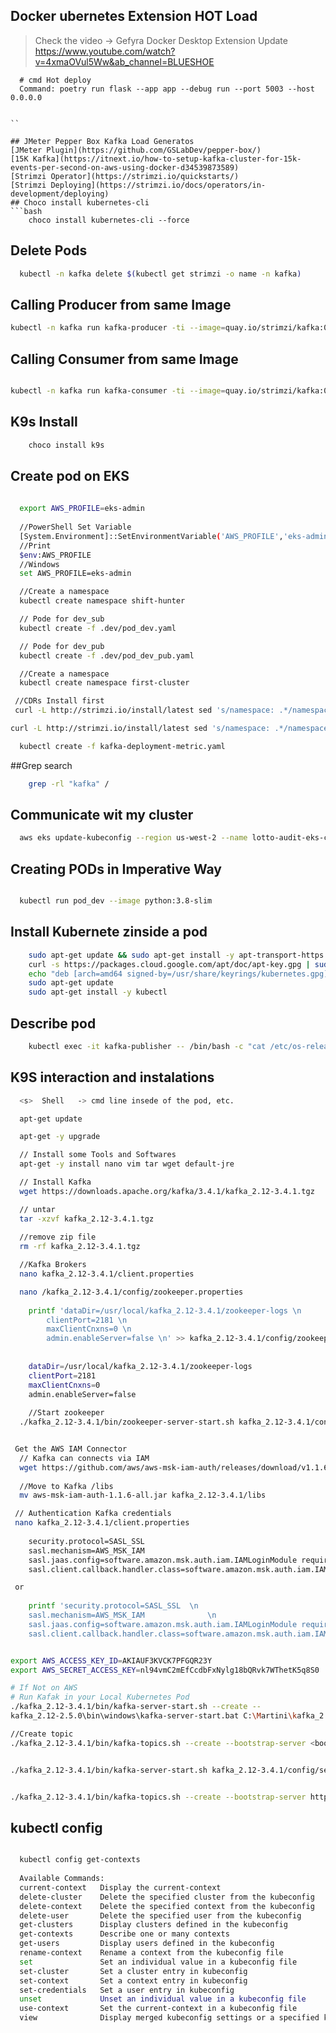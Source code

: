 ## Docker ubernetes Extension HOT Load
> Check the video -> Gefyra Docker Desktop Extension Update
> https://www.youtube.com/watch?v=4xmaOVul5Ww&ab_channel=BLUESHOE
```
  # cmd Hot deploy
  Command: poetry run flask --app app --debug run --port 5003 --host 0.0.0.0
  
  
``  

## JMeter Pepper Box Kafka Load Generatos
[JMeter Plugin](https://github.com/GSLabDev/pepper-box/)
[15K Kafka](https://itnext.io/how-to-setup-kafka-cluster-for-15k-events-per-second-on-aws-using-docker-d34539873589)
[Strimzi Operator](https://strimzi.io/quickstarts/)
[Strimzi Deploying](https://strimzi.io/docs/operators/in-development/deploying)
## Choco install kubernetes-cli
```bash
	choco install kubernetes-cli --force
```

## Delete Pods
```bash
  kubectl -n kafka delete $(kubectl get strimzi -o name -n kafka)
```

## Calling Producer from same Image
```bash
kubectl -n kafka run kafka-producer -ti --image=quay.io/strimzi/kafka:0.37.0-kafka-3.5.1 --rm=true --restart=Never -- bin/kafka-console-producer.sh --bootstrap-server my-cluster-kafka-bootstrap:9092 --topic my-topic
```
## Calling Consumer from same Image
```bash

kubectl -n kafka run kafka-consumer -ti --image=quay.io/strimzi/kafka:0.37.0-kafka-3.5.1 --rm=true --restart=Never -- bin/kafka-console-consumer.sh --bootstrap-server my-cluster-kafka-bootstrap:9092 --topic my-topic --from-beginning
```

## K9s Install
```bash
	choco install k9s
```


## Create pod on EKS
```bash
  
  export AWS_PROFILE=eks-admin
  
  //PowerShell Set Variable
  [System.Environment]::SetEnvironmentVariable('AWS_PROFILE','eks-admin')
  //Print
  $env:AWS_PROFILE 
  //Windows
  set AWS_PROFILE=eks-admin

  //Create a namespace
  kubectl create namespace shift-hunter

  // Pode for dev_sub
  kubectl create -f .dev/pod_dev.yaml

  // Pode for dev_pub
  kubectl create -f .dev/pod_dev_pub.yaml

  //Create a namespace
  kubectl create namespace first-cluster

 //CDRs Install first
 curl -L http://strimzi.io/install/latest sed 's/namespace: .*/namespace: kafka/' | kubectl apply -f - -n kafka

curl -L http://strimzi.io/install/latest sed 's/namespace: .*/namespace: first-cluster/' | kubectl apply -f - -n kafka

  kubectl create -f kafka-deployment-metric.yaml	

```
##Grep search
```bash
	grep -rl "kafka" /
```

## Communicate wit my cluster
```bash
  aws eks update-kubeconfig --region us-west-2 --name lotto-audit-eks-cluster
```

## Creating PODs in Imperative Way
```bash

  kubectl run pod_dev --image python:3.8-slim

```

## Install Kubernete zinside a pod
```bash
	sudo apt-get update && sudo apt-get install -y apt-transport-https
	curl -s https://packages.cloud.google.com/apt/doc/apt-key.gpg | sudo gpg --dearmour -o /usr/share/keyrings/kubernetes.gpg
	echo "deb [arch=amd64 signed-by=/usr/share/keyrings/kubernetes.gpg] https://apt.kubernetes.io/ kubernetes-xenial main" | sudo tee -a /etc/apt/sources.list.d/kubernetes.list
	sudo apt-get update
	sudo apt-get install -y kubectl
```

## Describe pod
```bash
	kubectl exec -it kafka-publisher -- /bin/bash -c "cat /etc/os-release;uname -r"
```

## K9S interaction and instalations
```bash
  <s>  Shell   -> cmd line insede of the pod, etc.

  apt-get update

  apt-get -y upgrade

  // Install some Tools and Softwares
  apt-get -y install nano vim tar wget default-jre

  // Install Kafka
  wget https://downloads.apache.org/kafka/3.4.1/kafka_2.12-3.4.1.tgz

  // untar
  tar -xzvf kafka_2.12-3.4.1.tgz
  
  //remove zip file
  rm -rf kafka_2.12-3.4.1.tgz

  //Kafka Brokers
  nano kafka_2.12-3.4.1/client.properties 

  nano /kafka_2.12-3.4.1/config/zookeeper.properties
  
	printf 'dataDir=/usr/local/kafka_2.12-3.4.1/zookeeper-logs \n
		clientPort=2181 \n
		maxClientCnxns=0 \n
		admin.enableServer=false \n' >> kafka_2.12-3.4.1/config/zookeeper.properties
	
	
	dataDir=/usr/local/kafka_2.12-3.4.1/zookeeper-logs
	clientPort=2181
	maxClientCnxns=0
	admin.enableServer=false
	
	//Start zookeeper
  ./kafka_2.12-3.4.1/bin/zookeeper-server-start.sh kafka_2.12-3.4.1/config/zookeeper.properties


 Get the AWS IAM Connector
  // Kafka can connects via IAM
  wget https://github.com/aws/aws-msk-iam-auth/releases/download/v1.1.6/aws-msk-iam-auth-1.1.6-all.jar
  
  //Move to Kafka /libs
  mv aws-msk-iam-auth-1.1.6-all.jar kafka_2.12-3.4.1/libs

 // Authentication Kafka credentials
 nano kafka_2.12-3.4.1/client.properties 
 
	security.protocol=SASL_SSL
	sasl.mechanism=AWS_MSK_IAM
	sasl.jaas.config=software.amazon.msk.auth.iam.IAMLoginModule required;
	sasl.client.callback.handler.class=software.amazon.msk.auth.iam.IAMClientCallbackHandler

 or
	
	printf 'security.protocol=SASL_SSL  \n
	sasl.mechanism=AWS_MSK_IAM              \n
	sasl.jaas.config=software.amazon.msk.auth.iam.IAMLoginModule required;    \n
	sasl.client.callback.handler.class=software.amazon.msk.auth.iam.IAMClientCallbackHandler' >> kafka_2.12-3.4.1/client.properties


export AWS_ACCESS_KEY_ID=AKIAUF3KVCK7PFGQR23Y
export AWS_SECRET_ACCESS_KEY=nl94vmC2mEfCcdbFxNylg18bQRvk7WThetK5q8S0

# If Not on AWS
# Run Kafak in your Local Kubernetes Pod
./kafka_2.12-3.4.1/bin/kafka-server-start.sh --create --
kafka_2.12-2.5.0\bin\windows\kafka-server-start.bat C:\Martini\kafka_2.12-2.5.0\config\server-0.properties

//Create topic
./kafka_2.12-3.4.1/bin/kafka-topics.sh --create --bootstrap-server <bootstrap-servers> --replication-factor 2 --partitions 1 --topic <topic-name> --command-config ./kafka_2.12-3.4.1/client.properties


./kafka_2.12-3.4.1/bin/kafka-server-start.sh kafka_2.12-3.4.1/config/server-0.properties


./kafka_2.12-3.4.1/bin/kafka-topics.sh --create --bootstrap-server http://localhost:9093 --replication-factor 2 --partitions 1 --topic test-topic --command-config ./kafka_2.12-3.4.1/client.properties


```

## kubectl config
```bash

  kubectl config get-contexts
  
  Available Commands:
  current-context   Display the current-context
  delete-cluster    Delete the specified cluster from the kubeconfig
  delete-context    Delete the specified context from the kubeconfig
  delete-user       Delete the specified user from the kubeconfig
  get-clusters      Display clusters defined in the kubeconfig
  get-contexts      Describe one or many contexts
  get-users         Display users defined in the kubeconfig
  rename-context    Rename a context from the kubeconfig file
  set               Set an individual value in a kubeconfig file
  set-cluster       Set a cluster entry in kubeconfig
  set-context       Set a context entry in kubeconfig
  set-credentials   Set a user entry in kubeconfig
  unset             Unset an individual value in a kubeconfig file
  use-context       Set the current-context in a kubeconfig file
  view              Display merged kubeconfig settings or a specified kubeconfig file
  

```

